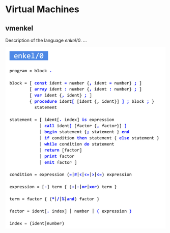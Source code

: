 # Virtual Machines

## vmenkel


Description of the language *enkel/0*. ...

![Simplified BNF for enkel/0, a simple compiler](assets/images/enkel0.png)

